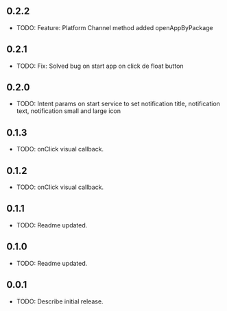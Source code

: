 ## 0.2.2

* TODO: Feature: Platform Channel method added openAppByPackage

## 0.2.1

* TODO: Fix: Solved bug on start app on click de float button

## 0.2.0

* TODO: Intent params on start service to set notification title, notification text, notification small and large icon

## 0.1.3

* TODO: onClick visual callback.

## 0.1.2

* TODO: onClick visual callback.

## 0.1.1

* TODO: Readme updated.

## 0.1.0

* TODO: Readme updated.

## 0.0.1

* TODO: Describe initial release.

